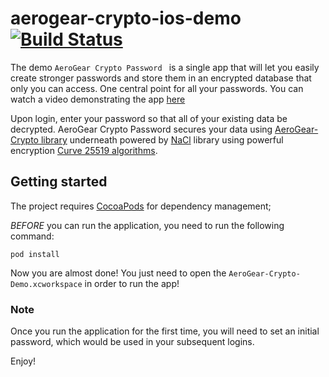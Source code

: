 # aerogear-crypto-ios-demo [![Build Status](https://travis-ci.org/aerogear/aerogear-crypto-ios-demo.png)](https://travis-ci.org/aerogear/aerogear-crypto-ios-demo)

The demo ```AeroGear Crypto Password ``` is a single app that will let you easily create stronger passwords and store them in an encrypted database that only you can access. One central point for all your passwords. You can watch a video demonstrating the app [here](https://vimeo.com/78366502) 

Upon login, enter your password so that all of your existing data be decrypted. AeroGear Crypto Password secures your data using [AeroGear-Crypto library](https://github.com/aerogear/aerogear-crypto-ios) underneath powered by [NaCl](http://nacl.cr.yp.to/) library using powerful encryption [Curve 25519 algorithms](http://cr.yp.to/ecdh/curve25519-20060209.pdf).

## Getting started

The project requires [CocoaPods](http://cocoapods.org/) for dependency management;

_BEFORE_ you can run the application, you need to run the following command:

    pod install

Now you are almost done! You just need to open the ```AeroGear-Crypto-Demo.xcworkspace``` in order to run the app!

### Note
Once you run the application for the first time, you will need to set an initial password, which would be used in your subsequent logins.

Enjoy!